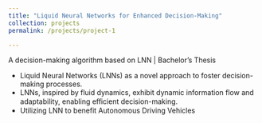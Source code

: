 ```yaml
---
title: "Liquid Neural Networks for Enhanced Decision-Making"
collection: projects
permalink: /projects/project-1

---
```


A decision-making algorithm based on LNN | Bachelor’s Thesis 

- Liquid Neural Networks (LNNs) as a novel approach to foster decision-making processes.
- LNNs, inspired by fluid dynamics, exhibit dynamic information flow and adaptability, enabling eﬀicient decision-making.
- Utilizing LNN to benefit Autonomous Driving Vehicles